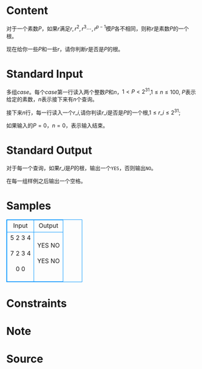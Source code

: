 
# Content

对于一个素数$P$，如果$r$满足$r,r^2,r^3\cdots,r^{p-1}$模$P$各不相同，则称$r$是素数$P$的一个根。

现在给你一些$P$和一些$r$，请你判断$r$是否是$P$的根。

# Standard Input

多组$case$。每个$case$第一行读入两个整数$P$和$n$，$1 < P<2^{31}$,$1\leq n\leq 100$, $P$表示给定的素数，$n$表示接下来有$n$个查询。

接下来$n$行，每一行读入一个$r\_i$,请你判读$r\_i$是否是$P$的一个根,$1\leq r\_i\leq 2^{31}$;

如果输入的$P=0$，$n=0$，表示输入结束。

# Standard Output

对于每一个查询，如果$r\_i$是$P$的根，输出一个`YES`，否则输出`NO`。

在每一组样例之后输出一个空格。

# Samples

<style>
        table,table tr th, table tr td { border:1px solid #0094ff; }
        table { width: 200px; min-height: 25px; line-height: 25px; text-align: center; border-collapse: collapse;}   
    </style>
<table>
	<tr>
		<td>Input</td>
		<td>Output</td>
	</tr>
<tr><td>5 2
3
4

7 2
3
4

0 0</td><td>YES
NO

YES
NO</td></tr></table>


# Constraints



# Note



# Source


